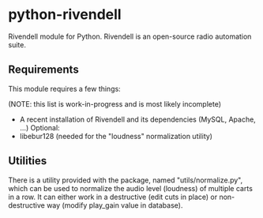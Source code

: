python-rivendell
================

Rivendell module for Python. Rivendell is an open-source radio automation suite.

Requirements
---

This module requires a few things:

(NOTE: this list is work-in-progress and is most likely incomplete)

* A recent installation of Rivendell and its dependencies (MySQL, Apache, ...)
Optional:
* libebur128 (needed for the "loudness" normalization utility)

Utilities
---

There is a utility provided with the package, named "utils/normalize.py", 
which can be used to normalize the audio level (loudness) of multiple carts in a row.
It can either work in a destructive (edit cuts in place) or non-destructive way (modify
play_gain value in database).
